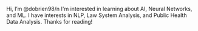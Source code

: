 Hi, I’m @dobrien98/n
I'm interested in learning about AI, Neural Networks, and ML.
I have interests in NLP, Law System Analysis, and Public Health Data Analysis.
Thanks for reading!
